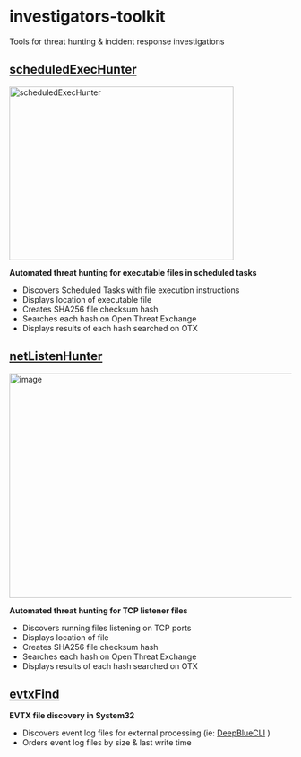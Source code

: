 # investigators-toolkit
Tools for threat hunting & incident response investigations



## [scheduledExecHunter](https://github.com/ndr-repo/investigators-toolkit/blob/main/scheduledExecHunter.ps1)

<img width="400" height="309" alt="scheduledExecHunter" src="https://github.com/user-attachments/assets/b200e166-d503-456c-ab4e-d3eddc2c21a4" />

**Automated threat hunting for executable files in scheduled tasks**
  - Discovers Scheduled Tasks with file execution instructions
  - Displays location of executable file
  - Creates SHA256 file checksum hash
  - Searches each hash on Open Threat Exchange
  - Displays results of each hash searched on OTX
    
## [netListenHunter](https://github.com/ndr-repo/investigators-toolkit/blob/main/netListenHunter.ps1)

<img width="800" height="400" alt="image" src="https://github.com/user-attachments/assets/92c9e3ec-c12b-4714-9f6d-0c02c6a3cfb6" />


**Automated threat hunting for TCP listener files**
- Discovers running files listening on TCP ports
- Displays location of file
- Creates SHA256 file checksum hash
- Searches each hash on Open Threat Exchange
- Displays results of each hash searched on OTX

## [evtxFind](https://github.com/ndr-repo/investigators-toolkit/blob/main/evtxFind.ps1)
**EVTX file discovery in System32**
  - Discovers event log files for external processing (ie: [DeepBlueCLI](https://github.com/sans-blue-team/DeepBlueCLI/) )
  - Orders event log files by size & last write time

